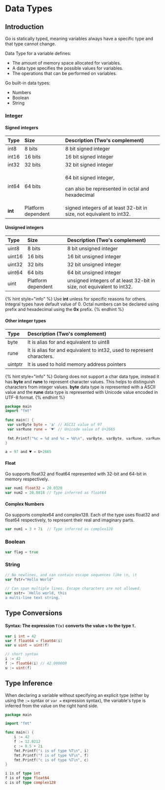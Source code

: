 # Data Types

## Introduction

Go is statically typed, meaning variables always have a specific type and that type cannot change.

Data Type for a variable defines:

* The amount of memory space allocated for variables.
* A data type specifies the possible values for variables.
* The operations that can be performed on variables.

Go built-in data types:

* Numbers
* Boolean 
* String

### Integer

#### Signed integers

<table>
  <thead>
    <tr>
      <th style="text-align:left">Type</th>
      <th style="text-align:left">Size</th>
      <th style="text-align:left">Description (Two&apos;s complement)</th>
    </tr>
  </thead>
  <tbody>
    <tr>
      <td style="text-align:left">int8</td>
      <td style="text-align:left">8 bits</td>
      <td style="text-align:left">8 bit signed integer</td>
    </tr>
    <tr>
      <td style="text-align:left">int16</td>
      <td style="text-align:left">16 bits</td>
      <td style="text-align:left">16 bit signed integer</td>
    </tr>
    <tr>
      <td style="text-align:left">int32</td>
      <td style="text-align:left">32 bits</td>
      <td style="text-align:left">32 bit signed integer</td>
    </tr>
    <tr>
      <td style="text-align:left">int64</td>
      <td style="text-align:left">64 bits</td>
      <td style="text-align:left">
        <p>64 bit signed integer,</p>
        <p>can also be represented in octal and hexadecimal</p>
      </td>
    </tr>
    <tr>
      <td style="text-align:left"><b>int</b>
      </td>
      <td style="text-align:left">Platform dependent</td>
      <td style="text-align:left">signed integers of at least 32-bit in size, not equivalent to int32.</td>
    </tr>
  </tbody>
</table>

#### Unsigned integers

| Type | Size | Description \(Two's complement\) |
| :--- | :--- | :--- |
| uint8 | 8 bits | 8 bit unsigned integer |
| uint16 | 16 bits | 16 bit unsigned integer |
| uint32 | 32 bits | 32 bit unsigned integer |
| uint64 | 64 bits | 64 bit unsigned integer |
| uint | Platform dependent | unsigned integers of at least 32-bit in size, not equivalent to int32. |

{% hint style="info" %}
Use **int** unless for specific reasons for others. Integral types have default value of 0. Octal numbers can be declared using prefix and hexadecimal using the **0x** prefix.
{% endhint %}

#### Other integer types

| Type | Description \(Two's complement\) |
| :--- | :--- |
| byte | It is alias for and equivalent to uint8 |
| rune | It is alias for and equivalent to int32, used to represent characters. |
| uintptr | It is used to hold memory address pointers |

{% hint style="info" %}
Golang does not support a char data type, instead it has **byte** and **rune** to represent character values. This helps to distinguish characters from integer values. **byte** data type is represented with a ASCII value and the **rune** data type is represented with Unicode value encoded in UTF-8 format.
{% endhint %}

```go
package main
import "fmt"
 
func main() {
 var varByte byte = 'a' // ASCII value of 97
 var varRune rune = '♥' // Unicode value of U+2665
 
 fmt.Printf("%c = %d and %c = %U\n", varByte, varByte, varRune, varRune)
}
```

```go
a = 97 and ♥ = U+2665
```

#### Float

Go supports float32 and float64 represented with 32-bit and 64-bit in memory respectively.

```go
var num1 float32 = 20.0320
var num2 = 20.0818 // Type inferred as float64
```

#### Complex Numbers

Go supports complex64 and complex128. Each of the type uses float32 and float64 respectively, to represent their real and imaginary parts.

```go
var num1 = 3 + 7i  // Type inferred as complex128
```

### 

### Boolean

```go
var flag = true
```

### 

### String

```go
// No newlines, and can contain escape sequences like \n, \t
var fstr="Hello World"
 
// Can span multiple lines. Escape characters are not allowed.
var sstr= `Hello world, this
a multi-line text string.`
```



## Type Conversions

#### Syntax: The expression `T(v)` converts the value `v` to the type `T`.

```go
var i int = 42
var f float64 = float64(i)
var u uint = uint(f)
```

```go
// short syntax
i := 42
f := float64(i) // 42.000000
u := uint(f)
```



## Type Inference

When declaring a variable without specifying an explicit type \(either by using the `:=` syntax or `var =` expression syntax\), the variable's type is inferred from the value on the right hand side.

```go
package main

import "fmt"

func main() {
	i := 42
	f := 12.0212
	c := 0.5 + 2i
	fmt.Printf("i is of type %T\n", i)
	fmt.Printf("f is of type %T\n", f)
	fmt.Printf("c is of type %T\n", c)
}
```

```go
i is of type int
f is of type float64
c is of type complex128
```

